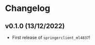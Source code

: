 # Changelog

<!--next-version-placeholder-->

## v0.1.0 (13/12/2022)

- First release of `springerclient_ml4837`!